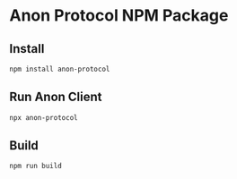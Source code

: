 # Anon Protocol NPM Package

## Install

```sh
npm install anon-protocol
```

## Run Anon Client

```sh
npx anon-protocol
```

## Build

```sh
npm run build
```
